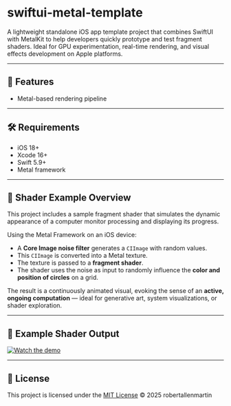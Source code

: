 # swiftui-metal-template

A lightweight standalone iOS app template project that combines SwiftUI with MetalKit to help developers quickly prototype and test fragment shaders. Ideal for GPU experimentation, real-time rendering, and visual effects development on Apple platforms.

---

## 🚀 Features

- Metal-based rendering pipeline

---

## 🛠 Requirements

- iOS 18+
- Xcode 16+
- Swift 5.9+
- Metal framework

---

## 🧪 Shader Example Overview

This project includes a sample fragment shader that simulates the dynamic appearance of a computer monitor processing and displaying its progress.

Using the Metal Framework on an iOS device:

- A **Core Image noise filter** generates a `CIImage` with random values.
- This `CIImage` is converted into a Metal texture.
- The texture is passed to a **fragment shader**.
- The shader uses the noise as input to randomly influence the **color and position of circles** on a grid.

The result is a continuously animated visual, evoking the sense of an **active, ongoing computation** — ideal for generative art, system visualizations, or shader exploration.

---


## 🎥 Example Shader Output

[![Watch the demo](https://img.youtube.com/vi/_kudm23sv3I/0.jpg)](https://www.youtube.com/watch?v=_kudm23sv3I)


---

## 📝 License

This project is licensed under the [MIT License](./LICENSE) © 2025 robertallenmartin

